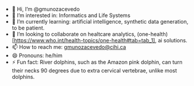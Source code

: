 - 👋 Hi, I’m @gmunozacevedo
- 👀 I’m interested in:  Informatics and Life Systems
- 🌱 I’m currently learning: artificial intelligence, synthetic data generation, to be patient. 
- 💞️ I’m looking to collaborate on healtcare analytics, (one-health)[https://www.who.int/health-topics/one-health#tab=tab_1], ai solutions.
- 📫 How to reach me: gmunozacevedo@cihi.ca
- 😄 Pronouns: he/him
- ⚡ Fun fact: River dolphins, such as the Amazon pink dolphin, can turn their necks 90 degrees due to extra cervical vertebrae, unlike most dolphins.

<!---
gmunozacevedo/gmunozacevedo is a ✨ special ✨ repository because its `README.md` (this file) appears on your GitHub profile.
You can click the Preview link to take a look at your changes.
--->
